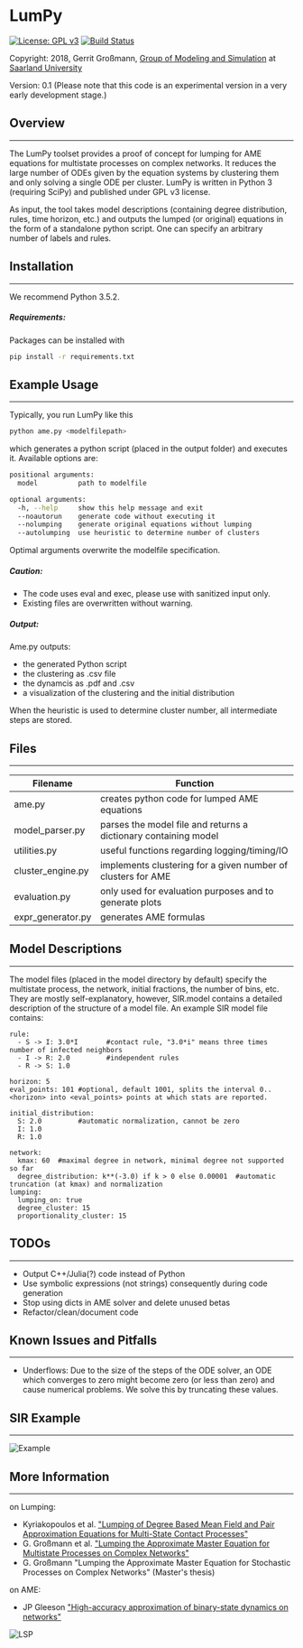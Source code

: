 
# LumPy
[![License: GPL v3](https://img.shields.io/badge/License-GPL%20v3-blue.svg)](http://www.gnu.org/licenses/gpl-3.0)
[![Build Status](https://travis-ci.org/gerritgr/LumPyQest.svg?branch=master)](https://travis-ci.org/gerritgr/LumPyQest)

Copyright: 2018, Gerrit Großmann, [Group of Modeling and Simulation](https://mosi.uni-saarland.de/) at [Saarland University](http://www.cs.uni-saarland.de/)

Version: 0.1 (Please note that this code is an experimental version in a very early development stage.)
## Overview
------------------
The LumPy toolset provides a proof of concept for lumping for AME equations for multistate processes on complex networks.
It reduces the large number of ODEs given by the equation systems by clustering them and only solving a single ODE per cluster.
LumPy is written in Python 3 (requiring SciPy) and published under GPL v3 license.

As input, the tool takes model descriptions (containing degree distribution, rules,
time horizon, etc.) and outputs the lumped (or original) equations in the form of a standalone python script. One can specify an arbitrary number of labels and rules.
## Installation
------------------
We recommend Python 3.5.2.
##### Requirements:

Packages can be installed with
```sh
pip install -r requirements.txt
```

## Example Usage
-----------------
Typically, you run LumPy like this
```sh
python ame.py <modelfilepath>
```
which generates a python script (placed in the output folder) and executes it.
Available options are:
```sh
positional arguments:
  model          path to modelfile

optional arguments:
  -h, --help     show this help message and exit
  --noautorun    generate code without executing it
  --nolumping    generate original equations without lumping
  --autolumping  use heuristic to determine number of clusters
```
Optimal arguments overwrite the modelfile specification.
##### Caution:
* The code uses eval and exec, please use with sanitized input only.
* Existing files are overwritten without warning.
##### Output:
Ame.py outputs:

* the generated Python script
* the clustering as .csv file
* the dynamcis as .pdf and .csv
* a visualization of the clustering and the initial distribution

When the heuristic is used to determine cluster number, all intermediate steps are stored.

## Files
------------------
| Filename | Function |
| ------ | ------ |
| ame.py | creates python code for lumped AME equations|
| model_parser.py | parses the model file and returns a dictionary containing model |
| utilities.py | useful functions regarding logging/timing/IO |
| cluster_engine.py | implements clustering for a given number of clusters for AME|
| evaluation.py | only used for evaluation purposes and to generate plots |
| expr_generator.py | generates AME formulas |


## Model Descriptions
-----------------
The model files (placed in the model directory by default) specify the multistate process, the network, initial fractions, the number of bins, etc. They are mostly self-explanatory, however, SIR.model contains a detailed description of the structure of a model file. An example SIR model file contains:
```
rule:  
  - S -> I: 3.0*I       #contact rule, "3.0*i" means three times number of infected neighbors
  - I -> R: 2.0         #independent rules
  - R -> S: 1.0  

horizon: 5
eval_points: 101 #optional, default 1001, splits the interval 0..<horizon> into <eval_points> points at which stats are reported.

initial_distribution:
  S: 2.0         #automatic normalization, cannot be zero
  I: 1.0
  R: 1.0

network:    
  kmax: 60  #maximal degree in network, minimal degree not supported so far
  degree_distribution: k**(-3.0) if k > 0 else 0.00001  #automatic truncation (at kmax) and normalization
lumping:
  lumping_on: true
  degree_cluster: 15  
  proportionality_cluster: 15

```

## TODOs
------------------
*  Output C++/Julia(?) code instead of Python
*  Use symbolic expressions (not strings) consequently during code generation
*  Stop using dicts in AME solver and delete unused betas
*  Refactor/clean/document code

## Known Issues and Pitfalls
------------------
* Underflows:
  Due to the size of the steps of the ODE solver, an ODE which converges to
  zero might become zero (or less than zero) and cause numerical problems.
  We solve this by truncating these values.


## SIR Example
------------------
![Example](https://i.imgur.com/wQuYG21.png)

## More Information
------------------
on Lumping:

* Kyriakopoulos et al.
["Lumping of Degree Based Mean Field and Pair Approximation Equations for Multi-State Contact Processes"](https://journals.aps.org/pre/abstract/10.1103/PhysRevE.97.012301)
*  G. Großmann et al.
["Lumping the Approximate Master Equation for Multistate Processes on Complex Networks"](https://arxiv.org/abs/1804.02981)
* G. Großmann
"Lumping the Approximate Master Equation for Stochastic Processes on Complex Networks" (Master's thesis)

on AME:

* JP Gleeson
["High-accuracy approximation of binary-state dynamics on networks"](https://arxiv.org/pdf/1104.1537.pdf)

![LSP](http://25.media.tumblr.com/tumblr_mdwcwsB9Ji1rl3jgdo1_500.gif)
